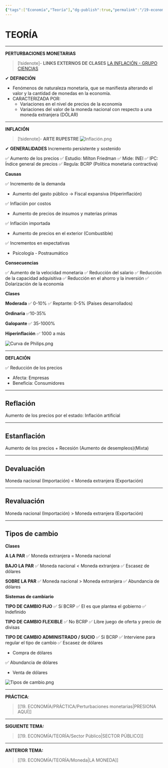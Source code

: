 ```yaml
---
{"tags":["Economía","Teoría"],"dg-publish":true,"permalink":"/19-economia/teoria/perturbaciones-monetarias/","dgPassFrontmatter":true}
---
```


# TEORÍA
---
**PERTURBACIONES MONETARIAS**

>[!sidenote]- **LINKS EXTERNOS DE CLASES** 
>[LA INFLACIÓN - GRUPO CIENCIAS](https://youtu.be/U1GUIBYc6BE?si=eAxjQU7ux6psWgW_)

✔ **DEFINICIÓN** 
- Fenómenos de naturaleza monetaria, que se manifiesta alterando el valor y la cantidad de monedas en la economía. 
- CARACTERIZADA POR:
	- Variaciones en el nivel de precios de la economía
	- Variaciones del valor de la moneda nacional con respecto a una moneda extranjera (DÓLAR)

---
**INFLACIÓN**

>[!sidenote]- **ARTE RUPESTRE**
>![Inflación.png](/img/user/1.%20ELEMENTOS%20GR%C3%81FICOS/Inflaci%C3%B3n.png)

✔ **GENERALIDADES**
Incremento persistente y sostenido 

✅ Aumento de los precios
✅ Estudio: Milton Friedman
✅ Mide: INEI
✅ IPC: Índice general de precios
✅ Regula: BCRP (Política monetaria contractiva)

**Causas**

✅ Incremento de la demanda
- Aumento del gasto público → Fiscal expansiva (Hiperinflación)

✅ Inflación por costos
- Aumento de precios de insumos y materias primas

✅ Inflación importada
- Aumento de precios en el exterior (Combustible)

✅ Incrementos en expectativas
- Psicología - Postraumático

**Consecuencias**

✅ Aumento de la velocidad monetaria
✅ Reducción del salario
✅ Reducción de la capacidad adquisitiva
✅ Reducción en el ahorro y la inversión
✅ Dolarización de la economía

**Clases**

**Moderada**
✅ 0-10%
✅ Reptante: 0-5%
(Países desarrollados)

**Ordinaria**
✅10-35%

**Galopante**
✅ 35-1000%

**Hiperinflación**
✅ 1000 a más

![Curva de Philips.png](/img/user/1.%20ELEMENTOS%20GR%C3%81FICOS/Curva%20de%20Philips.png)

---
**DEFLACIÓN**


✅ Reducción de los precios
- Afecta: Empresas
- Beneficia: Consumidores

---
## Reflación
Aumento de los precios por el estado: Inflación artificial

---
## Estanflación
Aumento de los precios + Recesión (Aumento de desempleos)(Mixta)

---
## Devaluación
Moneda nacional (Importación) < Moneda extranjera (Exportación)

---
## Revaluación
Moneda nacional (Importación) > Moneda extranjera (Exportación)

---
## Tipos de cambio

**Clases**

**A LA PAR**
✅ Moneda extranjera = Moneda nacional

**BAJO LA PAR**
✅ Moneda nacional < Moneda extranjera
✅ Escasez de dólares

**SOBRE LA PAR**
✅ Moneda nacional > Moneda extranjera
✅ Abundancia de dólares

**Sistemas de cambiario**

**TIPO DE CAMBIO FIJO**
✅ Sí BCRP
✅ El es que plantea el gobierno
✅ Indefinido

**TIPO DE CAMBIO FLEXIBLE**
✅ No BCRP
✅ Libre juego de oferta y precio de divisas

**TIPO DE CAMBIO ADMINISTRADO / SUCIO**
✅ Sí BCRP
✅ Interviene para regular el tipo de cambio
✅ Escasez de dólares
- Compra de dólares

✅ Abundancia de dólares
- Venta de dólares

![Tipos de cambio.png](/img/user/1.%20ELEMENTOS%20GR%C3%81FICOS/Tipos%20de%20cambio.png)

---
**PRÁCTICA**:
>[[19. ECONOMÍA/PRÁCTICA/Perturbaciones monetarias\|PRESIONA AQUÍ]]

---
**SIGUIENTE TEMA:** 
>[[19. ECONOMÍA/TEORÍA/Sector Público\|SECTOR PÚBLICO]]

---
**ANTERIOR TEMA:**
>[[19. ECONOMÍA/TEORÍA/Moneda\|LA MONEDA]]
